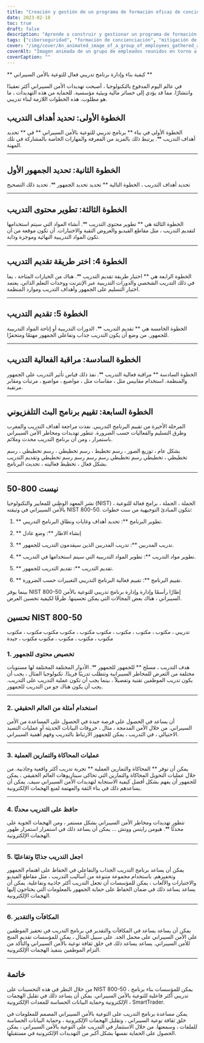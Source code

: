 ```yaml
---
title: "Creación y gestión de un programa de formación eficaz de concienciación sobre ciberseguridad"
date: 2023-02-18
toc: true
draft: false
description: "Aprende a construir y gestionar un programa de formación de concienciación en ciberseguridad eficaz que reduzca el riesgo de ciberataques y proteja los datos sensibles."
tags: ["ciberseguridad", "formación de concienciación", "mitigación de riesgos", "protección de datos", "formación de empleados", "amenazas a la ciberseguridad", "riesgos para la ciberseguridad", "objetivos de la formación", "público objetivo", "impartición de la formación", "formación interactiva", "ejemplos del mundo real", "simulaciones", "ejercicios prácticos", "contenido de la formación", "NIST 800-50", "mejores prácticas de ciberseguridad", "cultura de la ciberseguridad", "recompensas y reconocimiento"].
cover: "/img/cover/An_animated_image_of_a_group_of_employees_gathered_around_a_whiteboard.png"
coverAlt: "Imagen animada de un grupo de empleados reunidos en torno a un ordenador o de un experto en seguridad explicando conceptos de ciberseguridad en una pizarra."
coverCaption: ""
---
```


** كيفية بناء وإدارة برنامج تدريبي فعال للتوعية بالأمن السيبراني **
 
 في عالم اليوم المدفوع بالتكنولوجيا ، أصبحت تهديدات الأمن السيبراني أكثر تعقيدًا وانتشارًا. مما قد يؤدي إلى خسائر مالية وبيئية مؤسسية. للحماية من هذه التهديدات ، ما هو مطلوب. هذه الخطوات اللازمة لبناء تدريبي.
 
 ## الخطوة الأولى: تحديد أهداف التدريب
 
 الخطوة الأولى في بناء ** برنامج تدريبي للتوعية بالأمن السيبراني ** في ** تحديد أهداف التدريب **. يرتبط ذلك بالمزيد من المعرفة والمهارات الخاصة بالمشاركة في تلك المهنة.
 
 ______
 
 ## الخطوة الثانية: تحديد الجمهور الأول
 
 تحديد أهداف التدريب ، الخطوة التالية ** تحديد تحديد الجمهور **. تحديد ذلك التصحيح
 
 ______
 
 ## الخطوة الثالثة: تطوير محتوى التدريب
 
 الخطوة الثالثة هي ** تطوير محتوى التدريب **. أنشاء المواد التي سيتم استخدامها لتقديم التدريب ، مثل مقاطع الفيديو والعروض التقية والاختبارات. أن تكون موقعة من أن تكون المواد التدريبية النهائية وموجزة وذابة.
 
 ______
 
 ## الخطوة 4: اختر طريقة تقديم التدريب
 
 الخطوة الرابعة هي ** اختيار طريقة تقديم التدريب **. هناك من الخيارات المتاحة ، بما في ذلك التدريب الشخصي والدورات التدريبية عبر الإنترنت ووحدات التعلم الذاتي. يعتمد اختيار التسليم على الجمهور وأهداف التدريب وموارد المنظمة.
 
 ______
 
 ## الخطوة 5: تقديم التدريب
 
 الخطوة الخامسة هي ** تقديم التدريب **. الدورات التدريبية أو إتاحة المواد التدريبية للجمهور. من وضع أن يكون التدريب جذاب وتفاعلي الجمهور مهتمًا ومتحفزًا.
 
 ______
 
 ## الخطوة السادسة: مراقبة الفعالية التدريب
 
 الخطوة السادسة ** مراقبة فعالية التدريب **. نفذ ذلك قياس تأثير التدريب على الجمهور والمنظمة. استخدام مقاييس مثل ، مقاسات مثل ، مواضيع ، مواضيع ، مرتبات ومقابر مرتقبة.
 
 ______
 
 ## الخطوة السابعة: تقييم برنامج البث التلفزيوني
 
 المرحلة الأخيرة من تقييم البرنامج التدريبي. نفذت مراجعة أهداف التدريب والمغرب وطرق التسليم والفعاليات حسب الضرورة. تتطور تهديدات ومخاطر الأمن السيبراني باستمرار ، ومن أن برنامج التدريب محدث وملائم.
 
 بشكل عام ، توزيع الصور ، رسم تخطيط ، رسم تخطيطي ، رسم تخطيطي ، رسم تخطيطي ، تخطيطي رسم تخطيطي رسم رسم رسم رسم تخطيطي وتقديم التدريب بشكل فعال ، تخطيط فعاليته ، تحديث البرنامج.
 
 ______
 
 ## نيست 800-50
 
 نشر المعهد الوطني للمعايير والتكنولوجيا (NIST) ، الجملة ، الجملة ، برامج فعالة للتوعية بالأمن السيبراني في وثيقته NIST 800-50. تتكون المبادئ التوجيهية من ست خطوات:
 
 1. ** تطوير البرنامج **: تحديد أهداف وغايات ونطاق البرنامج التدريبي.
 
 2. ** إنشاء الاطار **: وضع عادل
 
 3. ** تدريب المدربين **: تدريب المدربين الذين سيقدمون التدريب للجمهور.
 
 4. ** تطوير مواد التدريب **: تطوير المواد التدريبية التي سيتم استخدامها في التدريب.
 
 5. ** تقديم التدريب **: تقديم التدريب للجمهور.
 
 6. ** تقييم البرنامج **: تقييم فعالية البرنامج التدريبي التغييرات حسب الضرورة.
 
 بينما يوفر NIST 800-50 إطارًا رأسمًا وإدارة وإدارة برنامج تدريبي للتوعية بالأمن السيبراني ، هناك بعض المجالات التي يمكن تحسينها. طرقًا لكيفية تحسين العرض.
 
 ## تحسين NIST 800-50
 
 تدريبي ، مكتوب ، مكتوب ، مكتوب ، مكتوب مكتوب ، مكتوب مكتوب مكتوب ، مكتوب مكتوب ، مكتوب ، مكتوب ، مكتوب مكتوب ، جيدة
 
 ### 1. تخصيص محتوى للجمهور
 
 هدف التدريب ، مسلح ** للجمهور للجمهور **. الأدوار المختلفة المختلفة لها مستويات مختلفة من التعرض للمخاطر السيبرانية وتتطلب تدريبًا فريدًا. تكنولوجيا المثال ، يجب أن يكون تدريب الموظفين تقنية وتفصيلاً ، بينما يجب أن تكون عملية التدريب على التدريب. يجب أن يكون هناك جو من التدريب للجمهور.
 
 ______
 
 ### 2. استخدام أمثلة من العالم الحقيقي
 
 أن يساعد في الحصول على فرصة جيدة في الحصول على المساعدة من الأمن السيبراني. من خلال الأمن المدمجة ، مثال ، خروقات البيانات الحديثة أو عمليات التصيد الاحتيالي ، في التدريب ، يمكن للجمهور الارتباط بالتدريب وفهم أهمية السيبراني.
 
 ______
 
 ### 3. عمليات المحاكاة والتمارين العملية
 
 يمكن أن توفر ** المحاكاة والتمارين العملية ** تجربة تدريب أكثر واقعية وجاذبية. من خلال عمليات التحويل المحاكاة والتمارين التي تحاكي سيناريوهات العالم الحقيقي ، يمكن للجمهور أن يفهم بشكل أفضل كيفية الاستجابة لتهديدات الأمن السيبراني سيف. يمكن أن يساعدهم ذلك في بناء الثقة والمهتمة لمنع الهجمات الإلكترونية.
 
 ______
 
 ### 4. حافظ على التدريب محدثًا
 
 تتطور تهديدات ومخاطر الأمن السيبراني بشكل مستمر ، ومن الهجمات الجوية على محدثًا **. هيومن رايتس ووتش ... يمكن أن يساعد ذلك في استمرار استمرار ظهور الهجمات الإلكترونية.
 
 ______
 
 ### 5. اجعل التدريب جذابًا وتفاعليًا
 
 يمكن أن يساعد برنامج التدريب الجذاب والتفاعلي في الحفاظ على اهتمام الجمهور وتحفيزهم. باستخدام مجموعة متنوعة من أساليب التدريب ، مثل مقاطع الفيديو والاختبارات والألعاب ، يمكن للمؤسسات أن تجعل التدريب أكثر جاذبية وتفاعلية. يمكن أن يساعد يساعد ذلك في ضمان الحفاظ على حماية الجمهور بالمعلومات التي يحتاجون إليها الهجمات الإلكترونية.
 
 ______
 
 ### 6. المكافآت والتقدير
 
 يمكن أن يساعد يساعد في المكافآت والتقدير في برنامج التدريب في تحفيز الموظفين على الأمن السيبراني على محمل الجد. على سبيل المثال ، يمكن للمؤسسات تقديم المنح للأمن السيبراني. يساعد يساعد ذلك في خلق ثقافة توعية بالأمن السيبراني والتأكد من التزام الموظفين بتنفيذ الهجمات الإلكترونية.
 
 ______
 
 ## خاتمة
 
 من خلال النظر في هذه التحسينات على NIST 800-50 ، يمكن للمؤسسات بناء برنامج تدريبي أكثر فاعلية للتوعية بالأمن السيبراني. يمكن أن يساعد ذلك في تقليل الهجمات الإلكترونية وحماية البيانات الحساسة للمعدات الإلكترونية ، SmartTrader.
 
 يمكن مساعدة برنامج التدريب على التوعية بالأمن السيبراني المصمم للمعلومات في خلق ثقافة توعية السيبراني ، وتقليل الهجمات الإلكترونية ، وحماية البيانات الحساسة للملفات ، وسمعتها. من خلال الاستثمار في التدريب على التوعية بالأمن السيبراني ، يمكن الحصول على الحماية نفسها بشكل أكبر من التهديدات الإلكترونية في مستقبلها.
